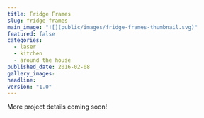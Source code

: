 ```yaml
---
title: Fridge Frames
slug: fridge-frames
main_image: "![](public/images/fridge-frames-thumbnail.svg)"
featured: false
categories:
  - laser
  - kitchen
  - around the house
published_date: 2016-02-08
gallery_images: 
headline: 
version: "1.0"
---
```


More project details coming soon!